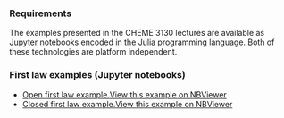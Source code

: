 
### Requirements
The examples presented in the CHEME 3130 lectures are available as [Jupyter](http://jupyter.org) notebooks
encoded in the [Julia](https://julialang.org) programming language. Both of these technologies are platform
independent.  

### First law examples (Jupyter notebooks)

* [Open first law example.](https://github.com/varnerlab/CHEME-3130-CORNELL-F18/tree/master/examples/first_law_open)[View this example on NBViewer](https://nbviewer.jupyter.org/github/varnerlab/CHEME-3130-CORNELL-F18/blob/master/examples/first_law_open/FlowCalorimeter.ipynb)
* [Closed first law example.](https://github.com/varnerlab/CHEME-3130-CORNELL-F18/tree/master/examples/first_law_closed)[View this example on NBViewer](https://nbviewer.jupyter.org/github/varnerlab/CHEME-3130-CORNELL-F18/blob/master/examples/first_law_closed/EvacuatedVessel.ipynb)
